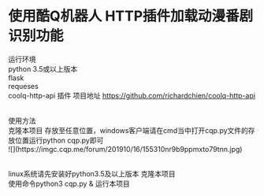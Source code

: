 使用酷Q机器人 HTTP插件加载动漫番剧识别功能
=======================

运行环境
<br>python 3.5或以上版本
<br>flask
<br>requeses
<br>coolq-http-api 插件  项目地址 https://github.com/richardchien/coolq-http-api

<br>
使用方法
<br>克隆本项目 存放至任意位置，windows客户端请在cmd当中打开cqp.py文件的存放位置运行python cqp.py即可
<br>![](https://imgc.cqp.me/forum/201910/16/155310nr9b9ppmxto79tnn.jpg)

<br>linux系统请先安装好python3.5及以上版本 克隆本项目 
<br>使用命令python3 cqp.py & 运行本项目
